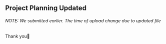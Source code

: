 <h2> Project Planning Updated </h2>
<h6>NOTE: We submitted earlier. The time of upload change due to updated file</h6>
Thank you🚶 
